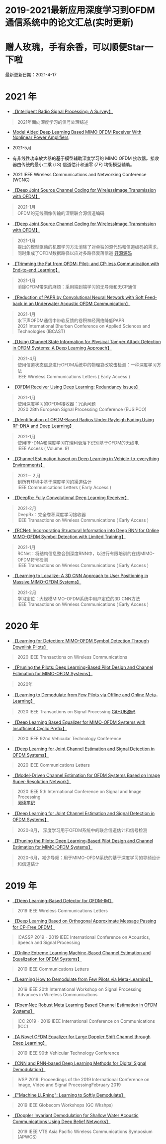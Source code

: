 # 2019-2021最新应用深度学习到OFDM通信系统中的论文汇总(实时更新)
# 赠人玫瑰，手有余香，可以顺便Star一下啦
最新更新日期：2021-4-17
# 2021 年
+ [【Intelligent Radio Signal Processing: A Survey】](https://deeplearn.org/arxiv/198162/intelligent-radio-signal-processing:-a-survey)
>2021年面向深度学习的信号处理综述

+ [Model Aided Deep Learning Based MIMO OFDM Receiver With Nonlinear Power Amplifiers](https://arxiv.org/pdf/2105.14458.pdf)    
+ 2021-5月    
+ 有非线性功率放大器的基于模型辅助深度学习的 MIMO OFDM 接收器。接收器由传统的最小二乘 (LS) 信道估计和迫零 (ZF) 均衡模型辅助。  
+ 2021 IEEE Wireless Communications and Networking Conference (WCNC)  


+ [【Deep Joint Source Channel Coding for WirelessImage Transmission with OFDM】](https://arxiv.org/abs/2101.03909)
> 2021-1月  
> OFDM的无线图像传输的深层联合源信道编码
+ [【Deep Joint Source Channel Coding for WirelessImage Transmission with OFDM】](https://www.imperial.ac.uk/media/imperial-college/research-centres-and-groups/ipc-lab/Kurka_deepJSSC_ICASSP2019.pdf)
>2021-1月  
>提出的模型驱动的机器学习方法消除了对单独的源代码和信道编码的需求，同时集成了OFDM数据路径以应对多路径衰落信道
>[开源源码](https://paperswithcode.com/paper/deep-joint-source-channel-coding-for)
+ [【Trimming the Fat from OFDM: Pilot- and CP-less Communication with End-to-end Learning】](https://arxiv.org/pdf/2101.08213v3.pdf)
> 2021-1月  
> 消除OFDM带来的麻烦：采用端到端学习的无导频和无CP通信

+ [【Reduction of PAPR by Convolutional Neural Network with Soft Feed-back in an Underwater Acoustic OFDM Communication】](https://ieeexplore.ieee.org/document/9393026)
> 2021-1月  
> 水下声OFDM通信中带软反馈的卷积神经网络降低PAPR  
>  2021 International Bhurban Conference on Applied Sciences and Technologies (IBCAST)
+ [【Using Channel State Information for Physical Tamper Attack Detection in OFDM Systems: A Deep Learning Approach】](https://ieeexplore.ieee.org/document/9403404)
> 2021-4月  
> 使用信道状态信息进行OFDM系统中的物理篡改攻击检测：一种深度学习方法  
>  IEEE Wireless Communications Letters ( Early Access )

+ [【OFDM Receiver Using Deep Learning: Redundancy Issues】]()
> 2021-1月  
> 使用深度学习的OFDM接收器：冗余问题  
> 2020 28th European Signal Processing Conference (EUSIPCO)

+ [【Identification of OFDM-Based Radios Under Rayleigh Fading Using RF-DNA and Deep Learning】](https://ieeexplore.ieee.org/document/9330580)
> 2021-1月  
> 使用RF-DNA和深度学习在瑞利衰落下识别基于OFDM的无线电  
>  IEEE Access ( Volume: 9)
+ [【Channel Estimation based on Deep Learning in Vehicle-to-everything Environments】](https://ieeexplore.ieee.org/document/9355192)
> 2021－２月  
> 到所有环境中基于深度学习的渠道估计  
>  IEEE Communications Letters ( Early Access )

+ [【DeepRx: Fully Convolutional Deep Learning Receiver】](https://ieeexplore.ieee.org/document/9345504)
> 2021-2月  
> DeepRx：完全卷积深度学习接收器  
>  IEEE Transactions on Wireless Communications ( Early Access )
+ [【RCNet: Incorporating Structural Information into Deep RNN for Online MIMO-OFDM Symbol Detection with Limited Training】](https://ieeexplore.ieee.org/document/9332284)
> 2021-1月  
> RCNet：将结构信息整合到深度RNN中，以进行有限培训的在线MIMO-OFDM符号检测  
>  IEEE Transactions on Wireless Communications ( Early Access )

+ [【Learning to Localize: A 3D CNN Approach to User Positioning in Massive MIMO-OFDM Systems】](https://ieeexplore.ieee.org/document/9364875)
> 2021-2月  
> 学习定位：大规模MIMO-OFDM系统中用户定位的3D CNN方法  
>  IEEE Transactions on Wireless Communications ( Early Access )


# 2020 年
+ [【Learning for Detection: MIMO-OFDM Symbol Detection Through Downlink Pilots】](https://ieeexplore.ieee.org/document/9020011)
>2020 IEEE Transactions on Wireless Communications

+ [【Pruning the Pilots: Deep Learning-Based Pilot Design and Channel Estimation for MIMO-OFDM Systems】](https://deeplearn.org/arxiv/200643/pruning-the-pilots:-deep-learning-based-pilot-design-and-channel-estimation-for-mimo-ofdm-systems)
>2020年
+ [【Learning to Demodulate from Few Pilots via Offline and Online Meta-Learning】 ](https://ieeexplore.ieee.org/document/9290055)
> 2020 IEEE Transactions on Signal Processing
 [GitHUB源码](https://github.com/sangwoo-p/meta-demodulator?utm_source=catalyzex.com)
+ [【Deep Learning Based Equalizer for MIMO-OFDM Systems with Insufficient Cyclic Prefix】 ](https://ieeexplore.ieee.org/document/9348509)
> 2020 IEEE 92nd Vehicular Technology Conference

+ [【Deep Learning for Joint Channel Estimation and Signal Detection in OFDM Systems】](https://ieeexplore.ieee.org/document/9159626/)
>2020  IEEE Communications Letters

+ [【Model-Driven Channel Estimation for OFDM Systems Based on Image Super-Resolution Network】](https://ieeexplore.ieee.org/abstract/document/9339375)
>  2020 IEEE 5th International Conference on Signal and Image Processing  
>  [阅读笔记](https://betterbench.blog.csdn.net/article/details/115219168)

+ [【Deep Learning for Joint Channel Estimation and Signal Detection in OFDM Systems】](https://arxiv.org/abs/2008.03977)
>2020-8月，
>深度学习用于OFDM系统中的联合信道估计和信号检测
+ [【Pruning the Pilots: Deep Learning-Based Pilot Design and Channel Estimation for MIMO-OFDM Systems】](https://arxiv.org/pdf/2006.11796v3.pdf)
> 2020-6月，减少导频：用于MIMO-OFDM系统的基于深度学习的导频设计和信道估计
# 2019 年
+ [【Deep Learning-Based Detector for OFDM-IM】](https://ieeexplore.ieee.org/document/8684894)
>2019 IEEE Wireless Communications Letters 

+ [【Deep Learning Based on Orthogonal Approximate Message Passing for CP-Free OFDM】 ](https://ieeexplore.ieee.org/document/8682639)
> ICASSP 2019 - 2019 IEEE International Conference on Acoustics, Speech and Signal Processing

+ [【Online Extreme Learning Machine-Based Channel Estimation and Equalization for OFDM Systems】 ](https://ieeexplore.ieee.org/document/8715649)
> 2019 IEEE Communications Letters 

+ [【Learning How to Demodulate from Few Pilots via Meta-Learning】](https://ieeexplore.ieee.org/document/9290055)
>2019 IEEE 20th International Workshop on Signal Processing Advances in Wireless Communications 

+ [【RoemNet: Robust Meta Learning Based Channel Estimation in OFDM Systems】](https://ieeexplore.ieee.org/document/8761319)
> ICC 2019 - 2019 IEEE International Conference on Communications (ICC)

+ [【A Novel OFDM Equalizer for Large Doppler Shift Channel through Deep Learning】 ](https://ieeexplore.ieee.org/document/8891326)
> 2019 IEEE 90th Vehicular Technology Conference

+ [【CNN and RNN-based Deep Learning Methods for Digital Signal Demodulation】](https://dl.acm.org/doi/abs/10.1145/3317640.3317656)
> IVSP 2019: Proceedings of the 2019 International Conference on Image, Video and Signal ProcessingFebruary 2019

+ [【"Machine LLRning": Learning to Softly Demodulate】](https://ieeexplore.ieee.org/abstract/document/9024433/)
> 2019 IEEE Globecom Workshops (GC Wkshps)

+ [【Doppler Invariant Demodulation for Shallow Water Acoustic Communications Using Deep Belief Networks】 ](https://ieeexplore.ieee.org/document/8851669)
>2019 IEEE VTS Asia Pacific Wireless Communications Symposium (APWCS)

